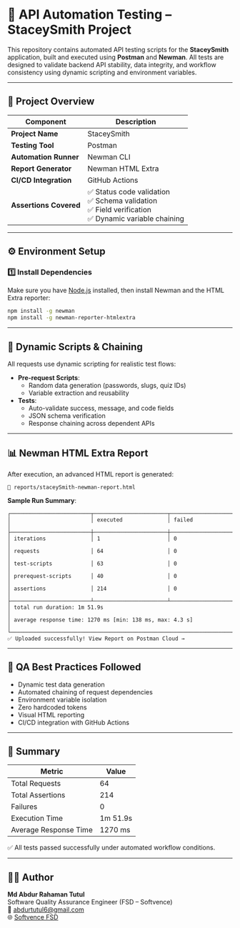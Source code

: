 # 🧪 API Automation Testing – StaceySmith Project

This repository contains automated API testing scripts for the **StaceySmith** application, built and executed using **Postman** and **Newman**. All tests are designed to validate backend API stability, data integrity, and workflow consistency using dynamic scripting and environment variables.

---

## 📁 Project Overview

| Component              | Description                                                                 |
|------------------------|-----------------------------------------------------------------------------|
| **Project Name**       | StaceySmith                                                                |
| **Testing Tool**       | Postman                                                                    |
| **Automation Runner**  | Newman CLI                                                                 |
| **Report Generator**   | Newman HTML Extra                                                          |
| **CI/CD Integration**  | GitHub Actions                                                             |
| **Assertions Covered** | ✅ Status code validation<br>✅ Schema validation<br>✅ Field verification<br>✅ Dynamic variable chaining |

---

## ⚙️ Environment Setup

### **1️⃣ Install Dependencies**

Make sure you have [Node.js](https://nodejs.org/) installed, then install Newman and the HTML Extra reporter:

```bash
npm install -g newman
npm install -g newman-reporter-htmlextra
```

---

## 🧩 Dynamic Scripts & Chaining

All requests use dynamic scripting for realistic test flows:

- **Pre-request Scripts**:
  - Random data generation (passwords, slugs, quiz IDs)
  - Variable extraction and reusability
- **Tests**:
  - Auto-validate success, message, and code fields
  - JSON schema verification
  - Response chaining across dependent APIs

---

## 📊 Newman HTML Extra Report

After execution, an advanced HTML report is generated:

```plaintext
📁 reports/staceySmith-newman-report.html
```

**Sample Run Summary**:

```
┌─────────────────────────┬───────────────────────┬──────────────────────┐
│                         │ executed              │ failed               │
├─────────────────────────┼───────────────────────┼──────────────────────┤
│ iterations              │ 1                     │ 0                    │
│ requests                │ 64                    │ 0                    │
│ test-scripts            │ 63                    │ 0                    │
│ prerequest-scripts      │ 40                    │ 0                    │
│ assertions              │ 214                   │ 0                    │
├─────────────────────────┴───────────────────────┴──────────────────────┤
│ total run duration: 1m 51.9s                                          │
│ average response time: 1270 ms [min: 138 ms, max: 4.3 s]              │
└───────────────────────────────────────────────────────────────────────┘
✅ Uploaded successfully! View Report on Postman Cloud →
```

---

## 🧠 QA Best Practices Followed

- Dynamic test data generation
- Automated chaining of request dependencies
- Environment variable isolation
- Zero hardcoded tokens
- Visual HTML reporting
- CI/CD integration with GitHub Actions

---

## 🏁 Summary

| Metric             | Value         |
|--------------------|---------------|
| Total Requests     | 64            |
| Total Assertions   | 214           |
| Failures           | 0             |
| Execution Time     | 1m 51.9s      |
| Average Response Time | 1270 ms    |

✅ All tests passed successfully under automated workflow conditions.

---

## 👨‍💻 Author

**Md Abdur Rahaman Tutul**  
Software Quality Assurance Engineer (FSD – Softvence)  
📧 [abdurtutul6@gmail.com](mailto:abdurtutul6@gmail.com)  
🌐 [Softvence FSD](https://softvence.com/)
